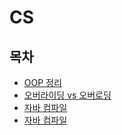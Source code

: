 # CS



##  목차

- [OOP 정리](./OOP/OOP_Priciples.md)
- [오버라이딩 vs 오버로딩](./Overriding_vs_Overloading.md)
- [자바 컴파일](./Compile.md)
- [자바 컴파일](./JVM.md)
  
